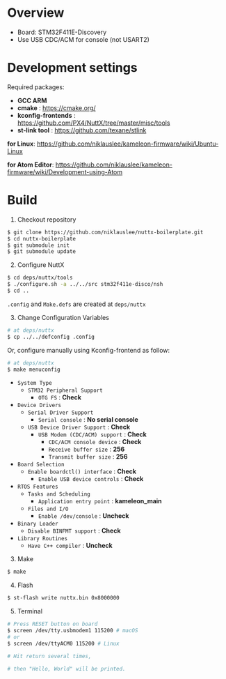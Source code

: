 # Overview

* Board: STM32F411E-Discovery
* Use USB CDC/ACM for console (not USART2)

# Development settings

Required packages:
* __GCC ARM__
* __cmake__ : https://cmake.org/
* __kconfig-frontends__ : https://github.com/PX4/NuttX/tree/master/misc/tools
* __st-link tool__ : https://github.com/texane/stlink

__for Linux__:
https://github.com/niklauslee/kameleon-firmware/wiki/Ubuntu-Linux

__for Atom Editor__: https://github.com/niklauslee/kameleon-firmware/wiki/Development-using-Atom

# Build

1. Checkout repository

```sh
$ git clone https://github.com/niklauslee/nuttx-boilerplate.git
$ cd nuttx-boilerplate
$ git submodule init
$ git submodule update
```

2. Configure NuttX

```sh
$ cd deps/nuttx/tools
$ ./configure.sh -a ../../src stm32f411e-disco/nsh
$ cd ..
```
`.config` and `Make.defs` are created at `deps/nuttx`

3. Change Configuration Variables

```sh
# at deps/nuttx
$ cp ../../defconfig .config
```

Or, configure manually using Kconfig-frontend as follow:

```sh
# at deps/nuttx
$ make menuconfig
```

* `System Type`
  * `STM32 Peripheral Support`
    * `OTG FS` : __Check__
* `Device Drivers`
  * `Serial Driver Support`
    * `Serial console` : __No serial console__
  * `USB Device Driver Support` : __Check__
    * `USB Modem (CDC/ACM) support` : __Check__
      * `CDC/ACM console device` : __Check__
      * `Receive buffer size` : __256__
      * `Transmit buffer size` : __256__
* `Board Selection`
  * `Enable boardctl() interface` : __Check__
    * `Enable USB device controls` : __Check__
* `RTOS Features`
  * `Tasks and Scheduling`
    * `Application entry point` : __kameleon_main__
  * `Files and I/O`
    * `Enable /dev/console` : __Uncheck__
* `Binary Loader`
  * `Disable BINFMT support` : __Check__
* `Library Routines`
  * `Have C++ compiler` : __Uncheck__

3. Make

```sh
$ make
```

4. Flash

```sh
$ st-flash write nuttx.bin 0x8000000
```

5. Terminal

```sh
# Press RESET button on board
$ screen /dev/tty.usbmodem1 115200 # macOS
# or
$ screen /dev/ttyACM0 115200 # Linux

# Hit return several times,

# then "Hello, World" will be printed.
```
